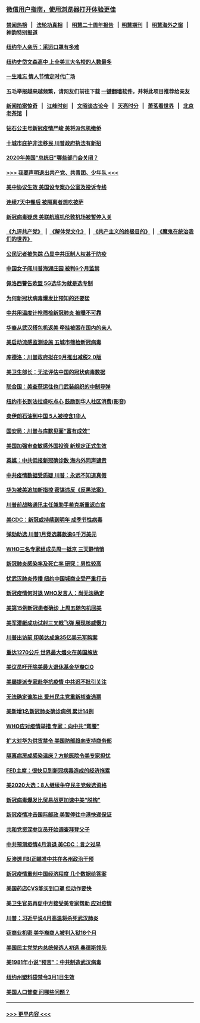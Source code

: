 ### [微信用户指南，使用浏览器打开体验更佳](https://github.com/gfw-breaker/banned-news1/blob/master/indexes/wechat-guide.md?t=0)
#### [禁闻热榜](热点新闻.md?t=0)  &nbsp;&nbsp;|&nbsp;&nbsp; [法轮功真相](https://github.com/gfw-breaker/truth/blob/master/README.md?t=0) &nbsp;&nbsp;|&nbsp;&nbsp; [明慧二十周年报告](https://github.com/gfw-breaker/mh-reports/blob/master/README.md?t=0) &nbsp;&nbsp;|&nbsp;&nbsp;[明慧期刊](https://github.com/gfw-breaker/mh-qikan) &nbsp;&nbsp;|&nbsp;&nbsp; [明慧海外之窗](https://github.com/gfw-breaker/mh-news/blob/master/README.md?t=0) &nbsp;&nbsp;|&nbsp;&nbsp; [神韵特别报道](https://github.com/gfw-breaker/mh-news/blob/master/shenyun.md?t=0)
#### [纽约华人亲历：采运口罩有多难](../pages/nsc412/n11870531.md?t=02151444) 
#### [纽约史岱文森高中  上全美三大名校的人数最多](../pages/nsc412/n11870557.md?t=02151444) 
#### [一生难忘 情人节情定时代广场](../pages/nsc412/n11870536.md?t=02151444) 
#### 五毛举报越来越频繁，请网友们前往下载 [一键翻墙软件](https://github.com/gfw-breaker/ssr-accounts)，并将此项目推荐给亲友
#### [新闻拍案惊奇](https://github.com/gfw-breaker/banned-news1/blob/master/pages/link4.md) &nbsp;&nbsp;|&nbsp;&nbsp; [江峰时刻](https://github.com/gfw-breaker/banned-news1/blob/master/pages/link4.md) &nbsp;&nbsp;|&nbsp;&nbsp; [文昭谈古论今](https://github.com/gfw-breaker/banned-news1/blob/master/pages/link4.md) &nbsp;&nbsp;|&nbsp;&nbsp; [天亮时分](https://github.com/gfw-breaker/banned-news1/blob/master/pages/link4.md) &nbsp;&nbsp;|&nbsp;&nbsp; [萧茗看世界](https://github.com/gfw-breaker/banned-news1/blob/master/pages/link4.md) &nbsp;&nbsp;|&nbsp;&nbsp; [北京老茶馆](https://github.com/gfw-breaker/banned-news1/blob/master/pages/link4.md) &nbsp;&nbsp;|&nbsp;&nbsp; 
#### [钻石公主号新冠疫情严峻 美将派包机撤侨](../pages/nsc412/n11870505.md?t=02151444) 
#### [十城市庇护非法移民 川普政府执法有新招](../pages/nsc412/n11870410.md?t=02151444) 
#### [2020年美国“总统日”哪些部门会关闭？](../pages/nsc412/n11870148.md?t=02151444) 
#### [>>> 我要声明退出共产党、共青团、少年队 <<<](https://github.com/begood0513/goodnews/blob/master/quit/letter.md) 
#### [美中协议生效 美国设专案办公室及投诉专线](../pages/nsc412/n11870266.md?t=02151444) 
#### [连续7天中餐后 被隔离者想吃披萨](../pages/nsc412/n11870243.md?t=02151444) 
#### [新冠病毒疑虑 美联航班机伦敦机场被暂停入关](../pages/nsc412/n11870015.md?t=02151444) 
#### [《九评共产党》](https://github.com/begood0513/9ping.md/blob/master/README.md) &nbsp;|&nbsp; [《解体党文化》](../../../../jtdwh.md/blob/master/README.md)  &nbsp;|&nbsp; [《共产主义的终极目的》](../../../../gczydzjmd.md/blob/master/README.md) &nbsp;|&nbsp; [《魔鬼在统治我们的世界》](../../../../mgztzwmdsj.md/blob/master/README.md) 
#### [公民记者被失踪 凸显中共压制人权甚于防疫](../pages/nsc412/n11870042.md?t=02151444) 
#### [中国女子闯川普海湖庄园 被判6个月监禁](../pages/nsc412/n11869919.md?t=02151444) 
#### [佩洛西警告欧盟 5G选华为就是选专制](../pages/nsc412/n11869898.md?t=02151444) 
#### [为何新冠状病毒爆发比预知的还要猛](../pages/nsc412/n11869828.md?t=02151444) 
#### [中共用温度计枪筛检新冠肺炎 被曝不可靠](../pages/nsc412/n11869707.md?t=02151444) 
#### [华裔从武汉搭包机返美 牵挂被困在国内的亲人](../pages/nsc412/n11869711.md?t=02151444) 
#### [美启动流感监测设施 五城市筛检新冠病毒](../pages/nsc412/n11869689.md?t=02151444) 
#### [库德洛：川普政府拟在9月推出减税2.0版](../pages/nsc412/n11869627.md?t=02151444) 
#### [美卫生部长：无法评估中国的冠状病毒数据](../pages/nsc412/n11869301.md?t=02151444) 
#### [联合国：美查获运往也门武装组织的中制导弹](../pages/nsc412/n11868677.md?t=02151444) 
#### [纽约市长到法拉盛吃点心  鼓励到华人社区消费(影音)](../pages/nsc412/n11868197.md?t=02151444) 
#### [卖伊朗石油到中国  5人被控含1华人](../pages/nsc412/n11867988.md?t=02151444) 
#### [国安局：川普与库默见面“富有成效”](../pages/nsc412/n11867976.md?t=02151444) 
#### [美国加强审查敏感外国投资 新规定正式生效](../pages/nsc412/n11868041.md?t=02151444) 
#### [英媒：中共低报新冠确诊数 海内外同声谴责](../pages/nsc412/n11867421.md?t=02151444) 
#### [中共疫情数据受质疑 川普：永远不知道真假](../pages/nsc412/n11867195.md?t=02151444) 
#### [华为被美追加新指控 密谋违反《反黑法案》](../pages/nsc412/n11867191.md?t=02151444) 
#### [川普前战略通讯主任兼助手希克斯重返白宫](../pages/nsc412/n11867104.md?t=02151444) 
#### [美CDC：新冠或持续到明年 成季节性病毒](../pages/nsc412/n11867279.md?t=02151444) 
#### [弹劾助选 川普1月竞选募款逾6千万美元](../pages/nsc412/n11866950.md?t=02151444) 
#### [WHO三名专家组成员周一抵京 三天静悄悄](../pages/nsc412/n11866947.md?t=02151444) 
#### [新冠肺炎感染率及死亡率 研究：男性较高](../pages/nsc412/n11866956.md?t=02151444) 
#### [忧武汉肺炎传播 纽约中国城商业受严重打击](../pages/nsc412/n11866902.md?t=02151444) 
#### [新冠疫情何时退 WHO发言人：尚无法确定](../pages/nsc412/n11866864.md?t=02151444) 
#### [美第15例新冠患者确诊 上周五随包机回美](../pages/nsc412/n11866852.md?t=02151444) 
#### [美军潜艇成功试射三叉戟飞弹 展现核威慑力](../pages/nsc412/n11866046.md?t=02151444) 
#### [川普出访前 印美达成逾35亿美元军购案](../pages/nsc412/n11865444.md?t=02151444) 
#### [重达1270公斤 世界最大烟火在美国施放](../pages/nsc412/n11865198.md?t=02151444) 
#### [美议员吁开除美最大退休基金华裔CIO](../pages/nsc412/n11865230.md?t=02151444) 
#### [美屡提派专家赴华抗疫情 中共迟不批引关注](../pages/nsc412/n11864719.md?t=02151444) 
#### [无法确定谁胜出 爱州民主党重新核查选票](../pages/nsc412/n11864830.md?t=02151444) 
#### [美新增1名新冠肺炎确诊病例 累计14例](../pages/nsc412/n11864893.md?t=02151444) 
#### [WHO应对疫情举措 专家：向中共“弯腰”](../pages/nsc412/n11864727.md?t=02151444) 
#### [扩大对华为供货禁令 美国防部趋向支持商务部](../pages/nsc412/n11864773.md?t=02151444) 
#### [隔离病房成感染温床？方舱医院令美专家担忧](../pages/nsc412/n11864575.md?t=02151444) 
#### [FED主席：很快见到新冠病毒造成的经济拖累](../pages/nsc412/n11864507.md?t=02151444) 
#### [美2020大选：8人继续争夺民主党候选资格](../pages/nsc412/n11864327.md?t=02151444) 
#### [新冠病毒爆发比贸易战更加速中美“脱钩”](../pages/nsc412/n11864470.md?t=02151444) 
#### [新冠疫情冲击国际邮政 美暂停往中港快递保证](../pages/nsc412/n11864207.md?t=02151444) 
#### [共和党资深参议员开始调查拜登父子](../pages/nsc412/n11863984.md?t=02151444) 
#### [中共预测疫情4月消退 美CDC：言之过早](../pages/nsc412/n11864310.md?t=02151444) 
#### [反渗透 FBI正瞄准中共在各州政治干预](../pages/nsc412/n11864300.md?t=02151444) 
#### [新冠疫情重创中国经济程度 几个数据给答案](../pages/nsc412/n11864203.md?t=02151444) 
#### [美国药店CVS能买到口罩 但动作要快](../pages/nsc412/n11862438.md?t=02151444) 
#### [美卫生官员再促中方接受美专家帮助 应对疫情](../pages/nsc412/n11864043.md?t=02151444) 
#### [川普：习近平说4月高温将杀死武汉肺炎](../pages/nsc412/n11860814.md?t=02151444) 
#### [窃商业机密 美华裔商人被判入狱16个月](../pages/nsc412/n11863911.md?t=02151444) 
#### [美国民主党党内总统候选人初选 桑德斯领先](../pages/nsc412/n11863475.md?t=02151444) 
#### [美1981年小说“预言”：中共制造武汉病毒](../pages/nsc412/n11863306.md?t=02151444) 
#### [纽约州塑料袋禁令3月1日生效](../pages/nsc412/n11862832.md?t=02151444) 
#### [美国人口普查  问哪些问题？](../pages/nsc412/n11862808.md?t=02151444) 

----
#### [ >>> 更早内容 <<< ](../indexes/nsc412-earlier.md)
